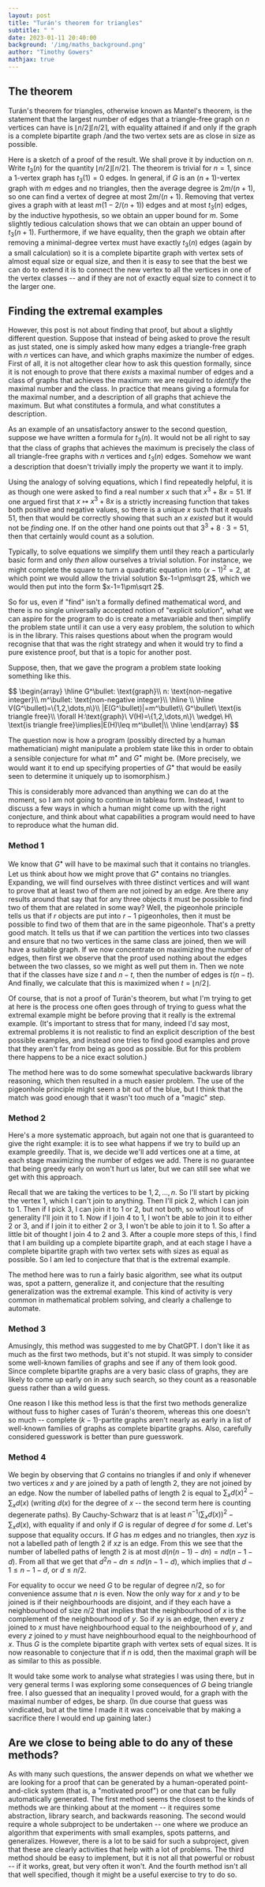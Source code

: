 ```yaml
---
layout: post
title: "Turán's theorem for triangles"
subtitle: " "
date: 2023-01-11 20:40:00
background: '/img/maths_background.png'
author: "Timothy Gowers"
mathjax: true
---
```


## The theorem

Turán's theorem for triangles, otherwise known as Mantel's theorem, is the statement that the largest number of edges that a triangle-free graph on $n$ vertices can have is $\lfloor n/2\rfloor\lceil n/2\rceil$, with equality attained if and only if the graph is a complete bipartite graph /and the two vertex sets are as close in size as possible.

Here is a sketch of a proof of the result. We shall prove it by induction on $n$. Write $t_3(n)$ for the quantity $\lfloor n/2\rfloor\lceil n/2\rceil$. The theorem is trivial for $n=1$, since a 1-vertex graph has $t_3(1)=0$ edges. In general, if $G$ is an $(n+1)$-vertex graph with $m$ edges and no triangles, then the average degree is $2m/(n+1)$, so one can find a vertex of degree at most $2m/(n+1)$. Removing that vertex gives a graph with at least $m(1-2/(n+1))$ edges and at most $t_3(n)$ edges, by the inductive hypothesis, so we obtain an upper bound for $m$. Some slightly tedious calculation shows that we can obtain an upper bound of $t_3(n+1)$. Furthermore, if we have equality, then the graph we obtain after removing a minimal-degree vertex must have exactly $t_3(n)$ edges (again by a small calculation) so it is a complete bipartite graph with vertex sets of almost equal size or equal size, and then it is easy to see that the best we can do to extend it is to connect the new vertex to all the vertices in one of the vertex classes -- and if they are not of exactly equal size to connect it to the larger one. 

## Finding the extremal examples

However, this post is not about finding that proof, but about a slightly different question. Suppose that instead of being asked to prove the result as just stated, one is simply asked how many edges a triangle-free graph with $n$ vertices can have, and which graphs maximize the number of edges. First of all, it is not altogether clear how to ask this question formally, since it is not enough to prove that there *exists* a maximal number of edges and a class of graphs that achieves the maximum: we are required to *identify* the maximal number and the class. In practice that means giving a formula for the maximal number, and a description of all graphs that achieve the maximum. But what constitutes a formula, and what constitutes a description. 

As an example of an unsatisfactory answer to the second question, suppose we have written a formula for $t_3(n)$. It would not be all right to say that the class of graphs that achieves the maximum is precisely the class of all triangle-free graphs with $n$ vertices and $t_3(n)$ edges. Somehow we want a description that doesn't trivially imply the property we want it to imply. 

Using the analogy of solving equations, which I find repeatedly helpful, it is as though one were asked to find a real number $x$ such that $x^3+8x=51$. If one argued first that $x\mapsto x^3+8x$ is a strictly increasing function that takes both positive and negative values, so there is a unique $x$ such that it equals 51, then that would be correctly showing that such an $x$ *existed* but it would not be *finding* one. If on the other hand one points out that $3^3+8\cdot 3=51$, then that certainly would count as a solution. 

Typically, to solve equations we simplify them until they reach a particularly basic form and only *then* allow ourselves a trivial solution. For instance, we might complete the square to turn a quadratic equation into $(x-1)^2=2$, at which point we would allow the trivial solution $x-1=\pm\sqrt 2$, which we would then put into the form $x-1=1\pm\sqrt 2$. 

So for us, even if "find" isn't a formally defined mathematical word, and there is no single universally accepted notion of "explicit solution", what we can aspire for the program to do is create a metavariable and then simplify the problem state until it can use a very easy problem, the solution to which is in the library. This raises questions about when the program would recognise that that was the right strategy and when it would try to find a pure existence proof, but that is a topic for another post.  

Suppose, then, that we gave the program a problem state looking something like this.

<p>
  $$
  \begin{array}
  \hline
  G^\bullet: \text{graph}\\
  n: \text{non-negative integer}\\
  m^\bullet: \text{non-negative integer}\\
  \hline
  \\
  \hline
  V(G^\bullet)=\{1,2,\dots,n\}\\
  |E(G^\bullet)|=m^\bullet\\
  G^\bullet\ \text{is triangle free}\\
  \forall H:\text{graph}\ V(H)=\{1,2,\dots,n\}\ \wedge\ H\ \text{is triangle free}\implies|E(H)\leq m^\bullet|\\
  \hline
  \end{array}
  $$
</p>

The question now is how a program (possibly directed by a human mathematician) might manipulate a problem state like this in order to obtain a sensible conjecture for what $m^\bullet$ and $G^\bullet$ might be. (More precisely, we would want it to end up specifying properties of $G^\bullet$ that would be easily seen to determine it uniquely up to isomorphism.)

This is considerably more advanced than anything we can do at the moment, so I am not going to continue in tableau form. Instead, I want to discuss a few ways in which a human might come up with the right conjecture, and think about what capabilities a program would need to have to reproduce what the human did.

### Method 1

We know that $G^\bullet$ will have to be maximal such that it contains no triangles. Let us think about how we might prove that $G^\bullet$ contains no triangles. Expanding, we will find ourselves with three distinct vertices and will want to prove that at least two of them are not joined by an edge. Are there any results around that say that for any three objects it must be possible to find two of them that are related in some way? Well, the pigeonhole principle tells us that if $r$ objects are put into $r-1$ pigeonholes, then it must be possible to find two of them that are in the same pigeonhole. That's a pretty good match. It tells us that if we can partition the vertices into two classes and ensure that no two vertices in the same class are joined, then we will have a suitable graph. If we now concentrate on maximizing the number of edges, then first we observe that the proof used nothing about the edges between the two classes, so we might as well put them in. Then we note that if the classes have size $t$ and $n-t$, then the number of edges is $t(n-t)$. And finally, we calculate that this is maximized when $t=\lfloor n/2\rfloor$. 

Of course, that is not a proof of Turán's theorem, but what I'm trying to get at here is the process one often goes through of trying to guess what the extremal example might be before proving that it really is the extremal example. (It's important to stress that for many, indeed I'd say most, extremal problems it is not realistic to find an explicit description of the best possible examples, and instead one tries to find good examples and prove that they aren't far from being as good as possible. But for this problem there happens to be a nice exact solution.) 

The method here was to do some somewhat speculative backwards library reasoning, which then resulted in a much easier problem. The use of the pigeonhole principle might seem a bit out of the blue, but I think that the match was good enough that it wasn't too much of a "magic" step. 

### Method 2

Here's a more systematic approach, but again not one that is guaranteed to give the right example: it is to see what happens if we try to build up an example greedily. That is, we decide we'll add vertices one at a time, at each stage maximizing the number of edges we add. There is no guarantee that being greedy early on won't hurt us later, but we can still see what we get with this approach.

Recall that we are taking the vertices to be $1,2,\dots,n$. So I'll start by picking the vertex 1, which I can't join to anything. Then I'll pick 2, which I can join to 1. Then if I pick 3, I can join it to 1 or 2, but not both, so without loss of generality I'll join it to 1. Now if I join 4 to 1, I won't be able to join it to either 2 or 3, and if I join it to either 2 or 3, I won't be able to join it to 1. So after a little bit of thought I join 4 to 2 and 3. After a couple more steps of this, I find that I am building up a complete bipartite graph, and at each stage I have a complete bipartite graph with two vertex sets with sizes as equal as possible. So I am led to conjecture that that is the extremal example. 

The method here was to run a fairly basic algorithm, see what its output was, spot a pattern, generalize it, and conjecture that the resulting generalization was the extremal example. This kind of activity is very common in mathematical problem solving, and clearly a challenge to automate. 

### Method 3 

Amusingly, this method was suggested to me by ChatGPT. I don't like it as much as the first two methods, but it's not stupid. It was simply to consider some well-known families of graphs and see if any of them look good. Since complete bipartite graphs are a very basic class of graphs, they are likely to come up early on in any such search, so they count as a reasonable guess rather than a wild guess. 

One reason I like this method less is that the first two methods generalize without fuss to higher cases of Turán's theorem, whereas this one doesn't so much -- complete $(k-1)$-partite graphs aren't nearly as early in a list of well-known families of graphs as complete bipartite graphs. Also, carefully considered guesswork is better than pure guesswork. 

### Method 4

We begin by observing that $G$ contains no triangles if and only if whenever two vertices $x$ and $y$ are joined by a path of length 2, they are not joined by an edge. Now the number of labelled paths of length 2 is equal to $\sum_xd(x)^2-\sum_xd(x)$ (writing $d(x)$ for the degree of $x$ -- the second term here is counting degenerate paths). By Cauchy-Schwarz that is at least $n^{-1}(\sum_xd(x))^2-\sum_xd(x)$, with equality if and only if $G$ is regular of degree $d$ for some $d$. Let's suppose that equality occurs. If $G$ has $m$ edges and no triangles, then $xyz$ is not a labelled path of length 2 if $xz$ is an edge. From this we see that the number of labelled paths of length 2 is at most $d(n(n-1)-dn)=nd(n-1-d)$. From all that we get that $d^2n-dn\leq nd(n-1-d)$, which implies that $d-1\leq n-1-d$, or $d\leq n/2$. 

For equality to occur we need $G$ to be regular of degree $n/2$, so for convenience assume that $n$ is even. Now the only way for $x$ and $y$ to be joined is if their neighbourhoods are disjoint, and if they each have a neighbourhood of size $n/2$ that implies that the neighbourhood of $x$ is the complement of the neighbourhood of $y$. So if $xy$ is an edge, then every $z$ joined to $x$ must have neighbourhood equal to the neighbourhood of $y$, and every $z$ joined to $y$ must have neighbourhood equal to the neighbourhood of $x$. Thus $G$ is the complete bipartite graph with vertex sets of equal sizes. It is now reasonable to conjecture that if $n$ is odd, then the maximal graph will be as similar to this as possible. 

It would take some work to analyse what strategies I was using there, but in very general terms I was exploring some consequences of $G$ being triangle free. I also guessed that an inequality I proved would, for a graph with the maximal number of edges, be sharp. (In due course that guess was vindicated, but at the time I made it it was conceivable that by making a sacrifice there I would end up gaining later.) 

## Are we close to being able to do any of these methods?

As with many such questions, the answer depends on what we whether we are looking for a proof that can be generated by a human-operated point-and-click system (that is, a "motivated proof") or one that can be fully automatically generated. The first method seems the closest to the kinds of methods we are thinking about at the moment -- it requires some abstraction, library search, and backwards reasoning. The second would require a whole subproject to be undertaken -- one where we produce an algorithm that experiments with small examples, spots patterns, and generalizes. However, there is a lot to be said for such a subproject, given that these are clearly activities that help with a lot of problems. The third method should be easy to implement, but it is not all that powerful or robust -- if it works, great, but very often it won't. And the fourth method isn't all that well specified, though it might be a useful exercise to try to do so.
